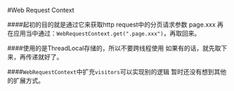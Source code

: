 #Web Request Context


####起初的目的就是通过它来获取http request中的分页请求参数
page.xxx
再在应用当中通过：`WebRequestContext.get(".page.xxx")`，再取回来。


####使用的是ThreadLocal存储的，所以不要跨线程使用
如果有的话，就先取下来，再传递就好了。


####`WebRequestContext`中扩充`visitors`可以实现别的逻辑
暂时还没有想到其他的扩展方式。